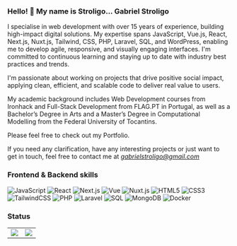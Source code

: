 ### Hello! 👋 My name is Stroligo... **Gabriel Stroligo**

I specialise in web development with over 15 years of experience, building high-impact digital solutions. My expertise spans JavaScript, Vue.js, React, Next.js, Nuxt.js, Tailwind, CSS, PHP, Laravel, SQL, and WordPress, enabling me to develop agile, responsive, and visually engaging interfaces. I'm committed to continuous learning and staying up to date with industry best practices and trends.

I'm passionate about working on projects that drive positive social impact, applying clean, efficient, and scalable code to deliver real value to users.

My academic background includes Web Development courses from Ironhack and Full-Stack Development from FLAG.PT in Portugal, as well as a Bachelor’s Degree in Arts and a Master’s Degree in Computational Modelling from the Federal University of Tocantins.

Please feel free to check out my Portfolio.

If you need any clarification, have any interesting projects or just want to get in touch, feel free to contact me at *gabrielstroligo@gmail.com*

### Frontend & Backend skills

![JavaScript](https://img.shields.io/badge/javascript-%23323330.svg?style=for-the-badge&logo=javascript&logoColor=%23F7DF1E) ![React](https://img.shields.io/badge/react-%2320232a.svg?style=for-the-badge&logo=react&logoColor=%2361DAFB) ![Next.js](https://img.shields.io/badge/Next.js-black?style=for-the-badge&logo=next.js&logoColor=white) ![Vue](https://img.shields.io/badge/Vue-green?style=for-the-badge&logo=vue.js&logoColor=white) ![Nuxt.js](https://img.shields.io/badge/Nuxt.js-black?style=for-the-badge&logo=nuxt.js&logoColor=white) ![HTML5](https://img.shields.io/badge/html5-%23E34F26.svg?style=for-the-badge&logo=html5&logoColor=white) ![CSS3](https://img.shields.io/badge/css3-%231572B6.svg?style=for-the-badge&logo=css3&logoColor=white) ![TailwindCSS](https://img.shields.io/badge/tailwindcss-%2338B2AC.svg?style=for-the-badge&logo=tailwind-css&logoColor=white) ![PHP](https://img.shields.io/badge/php-%23777BB4.svg?style=for-the-badge&logo=php&logoColor=white) ![Laravel](https://img.shields.io/badge/laravel-%23FF2D20.svg?style=for-the-badge&logo=laravel&logoColor=white) ![SQL](https://img.shields.io/badge/SQL-%2300758F.svg?style=for-the-badge&logo=sqlite&logoColor=white) ![MongoDB](https://img.shields.io/badge/mongodb-%2347A248.svg?style=for-the-badge&logo=mongodb&logoColor=white) ![Docker](https://img.shields.io/badge/docker-%230db7ed.svg?style=for-the-badge&logo=docker&logoColor=white)


### Status

<table style="border-collapse: collapse;">
  <tr>
    <td valign="top"><img src="https://github-readme-stats.vercel.app/api?username=stroligo&count_private=true&show_icons=true&hide_border=true&theme=dark&hide=issues"/></td>
    <td valign="top"><img src="https://github-readme-stats.vercel.app/api/top-langs/?username=stroligo&langs_count=8&layout=compact&hide_border=true&theme=dark"/></td>
  </tr>
</table>
